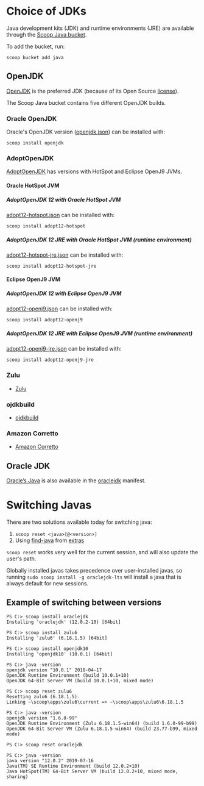 # Choice of JDKs

Java development kits (JDK) and runtime environments (JRE) are available through the [Scoop Java bucket](https://github.com/scoopinstaller/java).

To add the bucket, run:
```
scoop bucket add java
```


## OpenJDK

[OpenJDK](http://openjdk.java.net) is the preferred JDK (because of its Open Source [license](http://openjdk.java.net/legal/gplv2+ce.html)).

The Scoop Java bucket contains five different OpenJDK builds.

### Oracle OpenJDK

Oracle's OpenJDK version ([openjdk.json](https://github.com/ScoopInstaller/Java/blob/master/bucket/openjdk.json)) can be installed with:

```
scoop install openjdk
```

### AdoptOpenJDK

[AdoptOpenJDK](https://adoptopenjdk.net) has versions with HotSpot and Eclipse OpenJ9 JVMs.

#### Oracle HotSpot JVM

##### AdoptOpenJDK 12 with Oracle HotSpot JVM

[adopt12-hotspot.json](https://github.com/ScoopInstaller/Java/blob/master/bucket/adopt12-hotspot.json) can be installed with:

```
scoop install adopt12-hotspot
```

##### AdoptOpenJDK 12 JRE with Oracle HotSpot JVM (runtime environment)

[adopt12-hotspot-jre.json](https://github.com/ScoopInstaller/Java/blob/master/bucket/adopt12-hotspot-jre.json) can be installed with:

```
scoop install adopt12-hotspot-jre
```

#### Eclipse OpenJ9 JVM

##### AdoptOpenJDK 12 with Eclipse OpenJ9 JVM

[adopt12-openj9.json](https://github.com/ScoopInstaller/Java/blob/master/bucket/adopt12-hotspot-jre.json) can be installed with:

```
scoop install adopt12-openj9
```

##### AdoptOpenJDK 12 JRE with Eclipse OpenJ9 JVM (runtime environment)

[adopt12-openj9-jre.json](https://github.com/ScoopInstaller/Java/blob/master/bucket/adopt12-hotspot-jre.json) can be installed with:

```
scoop install adopt12-openj9-jre
```


### Zulu

- [Zulu](https://www.azul.com/products/zulu-and-zulu-enterprise)


### ojdkbuild

- [ojdkbuild](https://github.com/ojdkbuild/ojdkbuild)


### Amazon Corretto

- [Amazon Corretto](https://aws.amazon.com/corretto)


## Oracle JDK

[Oracle’s Java](https://www.oracle.com/technetwork/java/index.html) is also available in the [oraclejdk](https://github.com/ScoopInstaller/Java/blob/master/bucket/oraclejdk.json) manifest.


# Switching Javas

There are two solutions available today for switching java:

1. `scoop reset <java>[@<version>]`
2. Using [find-java](https://github.com/lukesampson/scoop-extras/blob/master/bucket/find-java.json) from [extras](https://github.com/lukesampson/scoop-extras)

`scoop reset` works very well for the current session, and will also update the user's path.

Globally installed javas takes precedence over user-installed javas, so running `sudo scoop install -g oraclejdk-lts` will install a java that is always default for new sessions.


## Example of switching between versions

```
PS C:> scoop install oraclejdk
Installing 'oraclejdk' (12.0.2-10) [64bit]

PS C:> scoop install zulu6
Installing 'zulu6' (6.18.1.5) [64bit]

PS C:> scoop install openjdk10
Installing 'openjdk10' (10.0.1) [64bit]

PS C:> java -version
openjdk version "10.0.1" 2018-04-17
OpenJDK Runtime Environment (build 10.0.1+10)
OpenJDK 64-Bit Server VM (build 10.0.1+10, mixed mode)

PS C:> scoop reset zulu6
Resetting zulu6 (6.18.1.5).
Linking ~\scoop\apps\zulu6\current => ~\scoop\apps\zulu6\6.18.1.5

PS C:> java -version
openjdk version "1.6.0-99"
OpenJDK Runtime Environment (Zulu 6.18.1.5-win64) (build 1.6.0-99-b99)
OpenJDK 64-Bit Server VM (Zulu 6.18.1.5-win64) (build 23.77-b99, mixed mode)

PS C:> scoop reset oraclejdk

PS C:> java -version
java version "12.0.2" 2019-07-16
Java(TM) SE Runtime Environment (build 12.0.2+10)
Java HotSpot(TM) 64-Bit Server VM (build 12.0.2+10, mixed mode, sharing)
```
